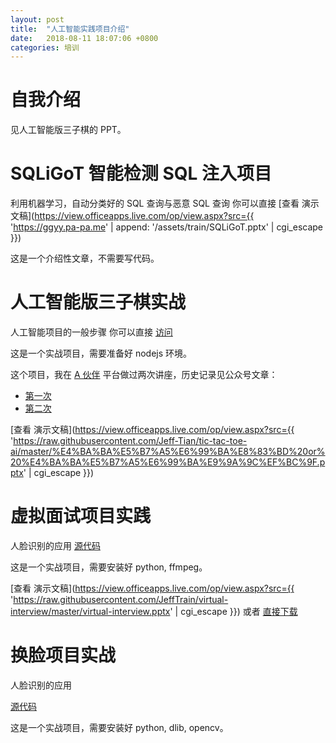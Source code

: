 ```yaml
---
layout: post
title:  "人工智能实践项目介绍"
date:   2018-08-11 18:07:06 +0800
categories: 培训
---
```


# 自我介绍 
见人工智能版三子棋的 PPT。

# SQLiGoT 智能检测 SQL 注入项目
利用机器学习，自动分类好的 SQL 查询与恶意 SQL 查询
你可以直接 [查看 演示文稿](https://view.officeapps.live.com/op/view.aspx?src={{ 'https://ggyy.pa-pa.me' | append: '/assets/train/SQLiGoT.pptx' | cgi_escape }})

这是一个介绍性文章，不需要写代码。

 
# 人工智能版三子棋实战
人工智能项目的一般步骤
你可以直接 [访问](https://jeff-tian.github.io/tic-tac-toe-ai/)

这是一个实战项目，需要准备好 nodejs 环境。

这个项目，我在 [A 伙伴](https://www.ahuoban.com) 平台做过两次讲座，历史记录见公众号文章：
- [第一次](https://mp.weixin.qq.com/s?__biz=MzI2ODYwMjg3NA==&mid=2247484265&idx=2&sn=39ab1acbc69630f2f1114dc9cbf58f9f&chksm=eaec5ffcdd9bd6ea60260dc7c4a329be452631565ab56467090f950d0acd798f232ee2f72848&mpshare=1&scene=24&srcid=0604b5SBfhi9Q6CPfLiB35ST#rd)
- [第二次](https://mp.weixin.qq.com/s?__biz=MzI2ODYwMjg3NA==&mid=2247484412&idx=1&sn=34704f6bbc70f6243141a8158a3ebd98&chksm=eaec5f69dd9bd67f7d65f658ea098ccb1d1744a5caf558ef9fe4d25846d2fae1a074145d299c&mpshare=1&scene=24&srcid=0604JkDYfIVy41GqKfDNZfTb#rd)

[查看 演示文稿](https://view.officeapps.live.com/op/view.aspx?src={{ 'https://raw.githubusercontent.com/Jeff-Tian/tic-tac-toe-ai/master/%E4%BA%BA%E5%B7%A5%E6%99%BA%E8%83%BD%20or%20%E4%BA%BA%E5%B7%A5%E6%99%BA%E9%9A%9C%EF%BC%9F.pptx' | cgi_escape }})

# 虚拟面试项目实践
人脸识别的应用
[源代码](https://github.com/JeffTrain/virtual-interview)

这是一个实战项目，需要安装好 python, ffmpeg。

[查看 演示文稿](https://view.officeapps.live.com/op/view.aspx?src={{ 'https://raw.githubusercontent.com/JeffTrain/virtual-interview/master/virtual-interview.pptx' | cgi_escape }})  或者 [直接下载](https://raw.githubusercontent.com/JeffTrain/virtual-interview/master/virtual-interview.pptx)

# 换脸项目实战
人脸识别的应用

[源代码](https://github.com/JeffTrain/face-swap)

这是一个实战项目，需要安装好 python, dlib, opencv。
